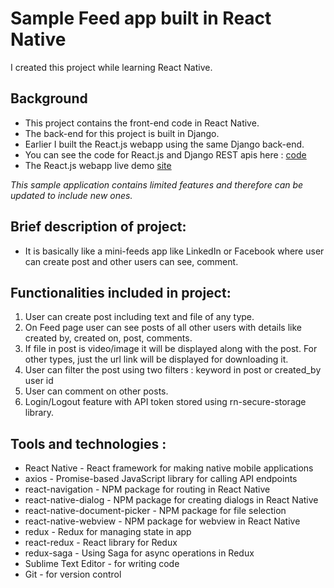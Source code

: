 # Sample Feed app built in React Native

I created this project while learning React Native.

## Background

- This project contains the front-end code in React Native.
- The back-end for this project is built in Django. 
- Earlier I built the React.js webapp using the same Django back-end.
- You can see the code for React.js and Django REST apis here : [code](https://bit.ly/feed_django_reactjs_code)
- The React.js webapp live demo [site](https://bit.ly/feed_django_reactjs_live)


*This sample application contains limited features and therefore can be updated to include new ones.*


## Brief description of project:

- It is basically like a mini-feeds app like LinkedIn or Facebook where user can create post and other users can see, comment. 

## Functionalities included in project:

1. User can create post including text and file of any type.
2. On Feed page user can see posts of all other users with details like created by, created on, post, comments.
3. If file in post is video/image it will be displayed along with the post. For other types, just the url link will be displayed for downloading it.
4. User can filter the post using two filters : keyword in post or created_by user id
5. User can comment on other posts.
6. Login/Logout feature with API token stored using rn-secure-storage library.


## Tools and technologies :

- React Native - React framework for making native mobile applications
- axios - Promise-based JavaScript library for calling API endpoints 
- react-navigation - NPM package for routing in React Native
- react-native-dialog - NPM package for creating dialogs in React Native
- react-native-document-picker - NPM package for file selection 
- react-native-webview - NPM package for webview in React Native
- redux - Redux for managing state in app
- react-redux - React library for Redux
- redux-saga - Using Saga for async operations in Redux
- Sublime Text Editor - for writing code
- Git - for version control

